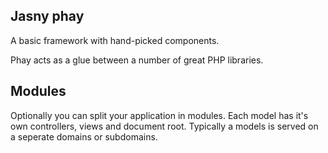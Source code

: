 Jasny phay
--

A basic framework with hand-picked components.

Phay acts as a glue between a number of great PHP libraries.


## Modules

Optionally you can split your application in modules. Each model has it's own controllers, views and document root.
Typically a models is served on a seperate domains or subdomains.
